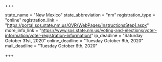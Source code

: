 +++

state_name = "New Mexico"
state_abbreviation = "nm"
registration_type = "online"
registration_link = "https://portal.sos.state.nm.us/OVR/WebPages/InstructionsStep1.aspx"
more_info_link = "https://www.sos.state.nm.us/voting-and-elections/voter-information/voter-registration-information/"
ip_deadline = "Saturday October 31st, 2020"
online_deadline = "Tuesday October 6th, 2020"
mail_deadline = "Tuesday October 6th, 2020"

+++